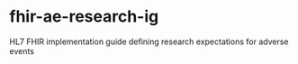 # fhir-ae-research-ig
HL7 FHIR implementation guide defining research expectations for adverse events
